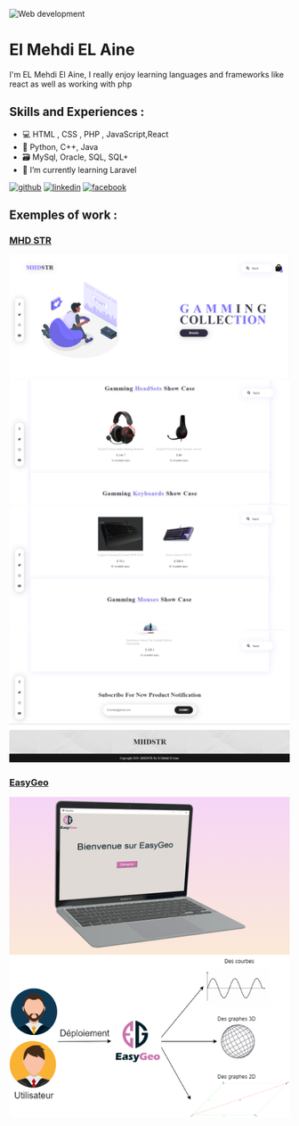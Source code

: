 ![Web development](https://media-exp1.licdn.com/dms/image/C4D16AQFO-JFOG59r6A/profile-displaybackgroundimage-shrink_350_1400/0/1613945914149?e=1646265600&v=beta&t=p-vV7eKgSmPrtXCwyGKNlbBRUhpPf9Jojp1m_qPKkGA)
<br>
# El Mehdi EL Aine
I'm EL Mehdi El Aine, I really enjoy learning languages and frameworks like react as well as working with php   

## Skills and Experiences : 
- 💻 HTML , CSS , PHP , JavaScript,React 
- 🤖 Python, C++, Java
- 🗃️ MySql, Oracle, SQL, SQL+
- 🌱 I’m currently learning Laravel  


[<img src='https://cdn.jsdelivr.net/npm/simple-icons@3.0.1/icons/github.svg' alt='github' height='40'>](https://github.com/ainemehdi6/)  [<img src='https://cdn.jsdelivr.net/npm/simple-icons@3.0.1/icons/linkedin.svg' alt='linkedin' height='40'>](https://www.linkedin.com/in/elmehdielaine/)  [<img src='https://cdn.jsdelivr.net/npm/simple-icons@3.0.1/icons/facebook.svg' alt='facebook' height='40'>](https://www.facebook.com/mehdi.aine.36/)  

## Exemples of work :
### <a href="https://github.com/ainemehdi6/NEW-MHD-STR">MHD STR</a>
<img src="https://github.com/ainemehdi6/ainemehdi6/blob/main/Home1.PNG" />
<img src="https://github.com/ainemehdi6/ainemehdi6/blob/main/Home2.PNG"/>
<img src="https://github.com/ainemehdi6/ainemehdi6/blob/main/Home3.PNG" />
<img src="https://github.com/ainemehdi6/ainemehdi6/blob/main/Home4.png" />

### <a href="https://github.com/ainemehdi6/EasyGeo">EasyGeo</a>
<img src="https://github.com/ainemehdi6/ainemehdi6/blob/main/EasyGeo.png" />
<img src="https://github.com/ainemehdi6/ainemehdi6/blob/main/ss.png" />
